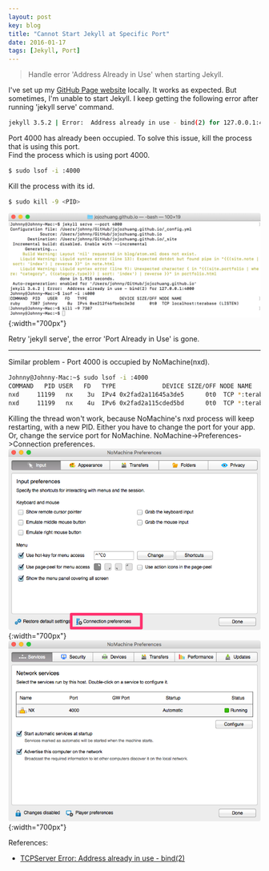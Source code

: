 ```yaml
---
layout: post
key: blog
title: "Cannot Start Jekyll at Specific Port"
date: 2016-01-17
tags: [Jekyll, Port]
---
```


> Handle error 'Address Already in Use' when starting Jekyll.

I've set up my [GitHub Page website](http://jojozhuang.github.io/) locally. It works as expected. But sometimes, I'm unable to start Jekyll. I keep getting the following error after running 'jekyll serve' command.
```sh
jekyll 3.5.2 | Error:  Address already in use - bind(2) for 127.0.0.1:4000
```
Port 4000 has already been occupied. To solve this issue, kill the process that is using this port.  
Find the process which is using port 4000.
```sh
$ sudo lsof -i :4000
```

Kill the process with its id.
```sh
$ sudo kill -9 <PID>
```
![MIME Type](/public/pics/2016-01-17/port.png){:width="700px"}  

Retry 'jekyll serve', the error 'Port Already in Use' is gone.

--------------
Similar problem - Port 4000 is occupied by NoMachine(nxd).
```sh
Johnny@Johnny-Mac:~$ sudo lsof -i :4000
COMMAND   PID USER   FD   TYPE             DEVICE SIZE/OFF NODE NAME
nxd     11199   nx    3u  IPv4 0x2fad2a11645a3de5      0t0  TCP *:terabase (LISTEN)
nxd     11199   nx    4u  IPv6 0x2fad2a115cded5bd      0t0  TCP *:terabase (LISTEN)
```
Killing the thread won't work, because NoMachine's nxd process will keep restarting, with a new PID. Either you have to change the port for your app. Or, change the service port for NoMachine. NoMachine->Preferences->Connection preferences.
![MIME Type](/public/pics/2016-01-17/nomachine_preferences.png){:width="700px"}  
![MIME Type](/public/pics/2016-01-17/nomachine_port.png){:width="700px"}  

References:
* [TCPServer Error: Address already in use - bind(2)](https://stackoverflow.com/questions/10261477/tcpserver-error-address-already-in-use-bind2)
